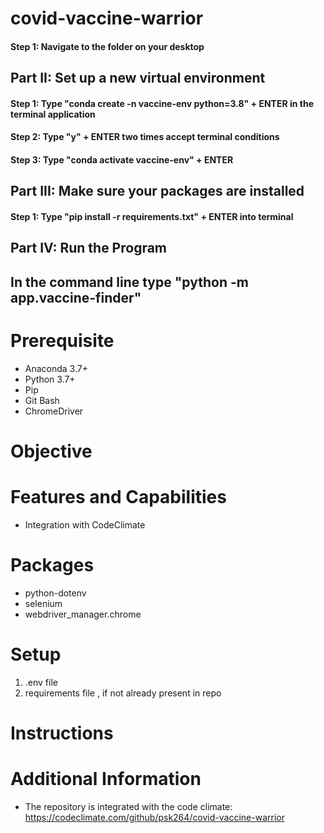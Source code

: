 # covid-vaccine-warrior


#### Step 1: Navigate to the folder on your desktop


## Part II: Set up a new virtual environment
#### Step 1: Type "conda create -n vaccine-env python=3.8" + ENTER in the terminal application
#### Step 2: Type "y" + ENTER two times accept terminal conditions
#### Step 3: Type "conda activate vaccine-env" + ENTER 

## Part III: Make sure your packages are installed
#### Step 1: Type "pip install -r requirements.txt" + ENTER into terminal


## Part IV: Run the Program
## In the command line type "python -m app.vaccine-finder" 



# Prerequisite
* Anaconda 3.7+
* Python 3.7+
* Pip
* Git Bash
* ChromeDriver

# Objective 

# Features and Capabilities
* Integration with CodeClimate

# Packages
* python-dotenv
* selenium
* webdriver_manager.chrome

# Setup
1. .env file
2. requirements file , if not already present in repo

# Instructions

# Additional Information
* The repository is integrated with the code climate: https://codeclimate.com/github/psk264/covid-vaccine-warrior